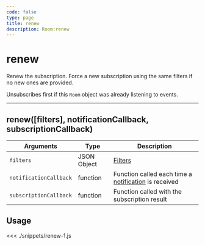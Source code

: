 ```yaml
---
code: false
type: page
title: renew
description: Room:renew
---
```


# renew

Renew the subscription. Force a new subscription using the same filters if no new ones are provided.

Unsubscribes first if this `Room` object was already listening to events.

---

## renew([filters], notificationCallback, subscriptionCallback)

| Arguments              | Type        | Description                                                                     |
| ---------------------- | ----------- | ------------------------------------------------------------------------------- |
| `filters`              | JSON Object | [Filters](/core/1/guides/cookbooks/realtime-api)                                                     |
| `notificationCallback` | function    | Function called each time a [notification](/sdk/js/5/essentials/realtime-notifications) is received |
| `subscriptionCallback` | function    | Function called with the subscription result                                    |

## Usage

<<< ./snippets/renew-1.js
